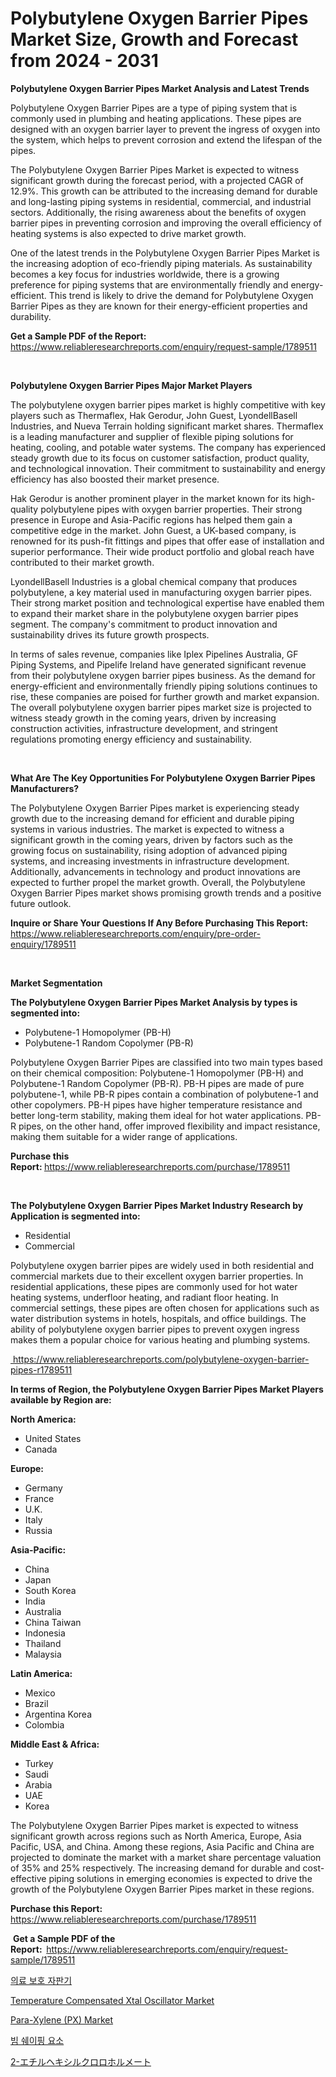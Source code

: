 <p><h1>Polybutylene Oxygen Barrier Pipes Market Size, Growth and Forecast from 2024 - 2031</h1></p><p><strong>Polybutylene Oxygen Barrier Pipes Market Analysis and Latest Trends</strong></p>
<p><p>Polybutylene Oxygen Barrier Pipes are a type of piping system that is commonly used in plumbing and heating applications. These pipes are designed with an oxygen barrier layer to prevent the ingress of oxygen into the system, which helps to prevent corrosion and extend the lifespan of the pipes.</p><p>The Polybutylene Oxygen Barrier Pipes Market is expected to witness significant growth during the forecast period, with a projected CAGR of 12.9%. This growth can be attributed to the increasing demand for durable and long-lasting piping systems in residential, commercial, and industrial sectors. Additionally, the rising awareness about the benefits of oxygen barrier pipes in preventing corrosion and improving the overall efficiency of heating systems is also expected to drive market growth.</p><p>One of the latest trends in the Polybutylene Oxygen Barrier Pipes Market is the increasing adoption of eco-friendly piping materials. As sustainability becomes a key focus for industries worldwide, there is a growing preference for piping systems that are environmentally friendly and energy-efficient. This trend is likely to drive the demand for Polybutylene Oxygen Barrier Pipes as they are known for their energy-efficient properties and durability.</p></p>
<p><strong>Get a Sample PDF of the Report:&nbsp;</strong> <a href="https://www.reliableresearchreports.com/enquiry/request-sample/1789511">https://www.reliableresearchreports.com/enquiry/request-sample/1789511</a></p>
<p>&nbsp;</p>
<p><strong>Polybutylene Oxygen Barrier Pipes Major Market Players</strong></p>
<p><p>The polybutylene oxygen barrier pipes market is highly competitive with key players such as Thermaflex, Hak Gerodur, John Guest, LyondellBasell Industries, and Nueva Terrain holding significant market shares. Thermaflex is a leading manufacturer and supplier of flexible piping solutions for heating, cooling, and potable water systems. The company has experienced steady growth due to its focus on customer satisfaction, product quality, and technological innovation. Their commitment to sustainability and energy efficiency has also boosted their market presence.</p><p>Hak Gerodur is another prominent player in the market known for its high-quality polybutylene pipes with oxygen barrier properties. Their strong presence in Europe and Asia-Pacific regions has helped them gain a competitive edge in the market. John Guest, a UK-based company, is renowned for its push-fit fittings and pipes that offer ease of installation and superior performance. Their wide product portfolio and global reach have contributed to their market growth.</p><p>LyondellBasell Industries is a global chemical company that produces polybutylene, a key material used in manufacturing oxygen barrier pipes. Their strong market position and technological expertise have enabled them to expand their market share in the polybutylene oxygen barrier pipes segment. The company's commitment to product innovation and sustainability drives its future growth prospects.</p><p>In terms of sales revenue, companies like Iplex Pipelines Australia, GF Piping Systems, and Pipelife Ireland have generated significant revenue from their polybutylene oxygen barrier pipes business. As the demand for energy-efficient and environmentally friendly piping solutions continues to rise, these companies are poised for further growth and market expansion. The overall polybutylene oxygen barrier pipes market size is projected to witness steady growth in the coming years, driven by increasing construction activities, infrastructure development, and stringent regulations promoting energy efficiency and sustainability.</p></p>
<p>&nbsp;</p>
<p><strong>What Are The Key Opportunities For Polybutylene Oxygen Barrier Pipes Manufacturers?</strong></p>
<p><p>The Polybutylene Oxygen Barrier Pipes market is experiencing steady growth due to the increasing demand for efficient and durable piping systems in various industries. The market is expected to witness a significant growth in the coming years, driven by factors such as the growing focus on sustainability, rising adoption of advanced piping systems, and increasing investments in infrastructure development. Additionally, advancements in technology and product innovations are expected to further propel the market growth. Overall, the Polybutylene Oxygen Barrier Pipes market shows promising growth trends and a positive future outlook.</p></p>
<p><strong>Inquire or Share Your Questions If Any Before Purchasing This Report:</strong> <a href="https://www.reliableresearchreports.com/enquiry/pre-order-enquiry/1789511">https://www.reliableresearchreports.com/enquiry/pre-order-enquiry/1789511</a></p>
<p>&nbsp;</p>
<p><strong>Market Segmentation</strong></p>
<p><strong>The Polybutylene Oxygen Barrier Pipes Market Analysis by types is segmented into:</strong></p>
<p><ul><li>Polybutene-1 Homopolymer (PB-H)</li><li>Polybutene-1 Random Copolymer (PB-R)</li></ul></p>
<p><p>Polybutylene Oxygen Barrier Pipes are classified into two main types based on their chemical composition: Polybutene-1 Homopolymer (PB-H) and Polybutene-1 Random Copolymer (PB-R). PB-H pipes are made of pure polybutene-1, while PB-R pipes contain a combination of polybutene-1 and other copolymers. PB-H pipes have higher temperature resistance and better long-term stability, making them ideal for hot water applications. PB-R pipes, on the other hand, offer improved flexibility and impact resistance, making them suitable for a wider range of applications.</p></p>
<p><strong>Purchase this Report:&nbsp;</strong><a href="https://www.reliableresearchreports.com/purchase/1789511">https://www.reliableresearchreports.com/purchase/1789511</a></p>
<p>&nbsp;</p>
<p><strong>The Polybutylene Oxygen Barrier Pipes Market Industry Research by Application is segmented into:</strong></p>
<p><ul><li>Residential</li><li>Commercial</li></ul></p>
<p><p>Polybutylene oxygen barrier pipes are widely used in both residential and commercial markets due to their excellent oxygen barrier properties. In residential applications, these pipes are commonly used for hot water heating systems, underfloor heating, and radiant floor heating. In commercial settings, these pipes are often chosen for applications such as water distribution systems in hotels, hospitals, and office buildings. The ability of polybutylene oxygen barrier pipes to prevent oxygen ingress makes them a popular choice for various heating and plumbing systems.</p></p>
<p><a href="https://www.reliableresearchreports.com/polybutylene-oxygen-barrier-pipes-r1789511">&nbsp;https://www.reliableresearchreports.com/polybutylene-oxygen-barrier-pipes-r1789511</a></p>
<p><strong>In terms of Region, the Polybutylene Oxygen Barrier Pipes Market Players available by Region are:</strong></p>
<p>
    <p> <strong> North America: </strong>
        <ul>
            <li>United States</li>
            <li>Canada</li>
        </ul>
        </p> 
    <p> <strong> Europe: </strong>
        <ul>
            <li>Germany</li>
            <li>France</li>
            <li>U.K.</li>
            <li>Italy</li>
            <li>Russia</li>
        </ul>
        </p> 
    <p> <strong> Asia-Pacific: </strong>
        <ul>
            <li>China</li>
            <li>Japan</li>
            <li>South Korea</li>
            <li>India</li>
            <li>Australia</li>
            <li>China Taiwan</li>
            <li>Indonesia</li>
            <li>Thailand</li>
            <li>Malaysia</li>
        </ul>
        </p> 
    <p> <strong> Latin America: </strong>
        <ul>
            <li>Mexico</li>
            <li>Brazil</li>
            <li>Argentina Korea</li>
            <li>Colombia</li>
        </ul>
        </p> 
    <p> <strong> Middle East & Africa: </strong>
        <ul>
            <li>Turkey</li>
            <li>Saudi</li>
            <li>Arabia</li>
            <li>UAE</li>
            <li>Korea</li>
        </ul>
    </p>
    </p>
<p><p>The Polybutylene Oxygen Barrier Pipes market is expected to witness significant growth across regions such as North America, Europe, Asia Pacific, USA, and China. Among these regions, Asia Pacific and China are projected to dominate the market with a market share percentage valuation of 35% and 25% respectively. The increasing demand for durable and cost-effective piping solutions in emerging economies is expected to drive the growth of the Polybutylene Oxygen Barrier Pipes market in these regions.</p></p>
<p><strong>Purchase this Report: </strong><a href="https://www.reliableresearchreports.com/purchase/1789511">https://www.reliableresearchreports.com/purchase/1789511</a></p>
<p>&nbsp;<strong>Get a Sample PDF of the Report:&nbsp;&nbsp;</strong><a href="https://www.reliableresearchreports.com/enquiry/request-sample/1789511">https://www.reliableresearchreports.com/enquiry/request-sample/1789511</a></p>
<p><strong></strong></p>
<p><p><a href="https://github.com/emakpiahsopiah/Market-Research-Report-List-1/blob/main/580309699852.md">의료 보호 자판기</a></p><p><a href="https://issuu.com/reportprime-2/docs/temperature-compensated-xtal-oscillator-market-siz">Temperature Compensated Xtal Oscillator Market</a></p><p><a href="https://github.com/fiixsa/Market-Research-Report-List-3/blob/main/para-xylene-px-market.md">Para-Xylene (PX) Market</a></p><p><a href="https://github.com/BrettWeberrt8767765/Market-Research-Report-List-2/blob/main/4120197111383.md">빔 쉐이핑 요소</a></p><p><a href="https://github.com/bucuel854722/Market-Research-Report-List-2/blob/main/5035917106062.md">2-エチルヘキシルクロロホルメート</a></p></p>